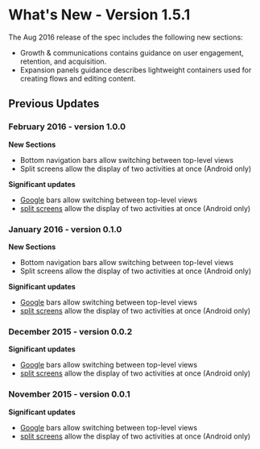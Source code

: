 # What's New - Version 1.5.1

The Aug 2016 release of the spec includes the following new sections:

* Growth & communications contains guidance on user engagement, retention, and acquisition.
* Expansion panels guidance describes lightweight containers used for creating flows and editing content.

## Previous Updates

### February 2016  - version 1.0.0

**New Sections**
* Bottom navigation bars allow switching between top-level views
* Split screens allow the display of two activities at once (Android only)

**Significant updates**
* [Google](http://google.com) bars allow switching between top-level views
* [split screens](http://google.com) allow the display of two activities at once (Android only)

### January 2016 - version 0.1.0
**New Sections**
* Bottom navigation bars allow switching between top-level views
* Split screens allow the display of two activities at once (Android only)

**Significant updates**
* [Google](http://google.com) bars allow switching between top-level views
* [split screens](http://google.com) allow the display of two activities at once (Android only)

### December 2015 - version 0.0.2

**Significant updates**
* [Google](http://google.com) bars allow switching between top-level views
* [split screens](http://google.com) allow the display of two activities at once (Android only)

### November 2015 - version 0.0.1

**Significant updates**
* [Google](http://google.com) bars allow switching between top-level views
* [split screens](http://google.com) allow the display of two activities at once (Android only)
